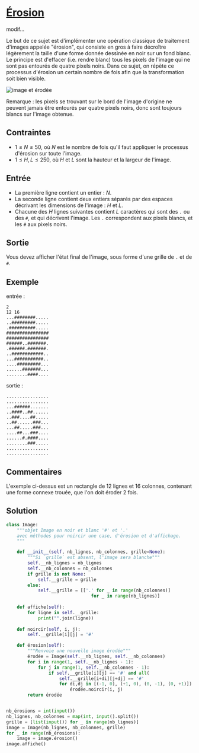 # [Érosion](http://www.france-ioi.org/algo/task.php?idChapter=564&idTask=1124)

modif...

Le but de ce sujet est d'implémenter une opération classique de traitement d'images appelée "érosion", qui consiste en gros à faire décroître légèrement la taille d'une forme donnée dessinée en noir sur un fond blanc. Le principe est d'effacer (i.e. rendre blanc) tous les pixels de l'image qui ne sont pas entourés de quatre pixels noirs. Dans ce sujet, on répète ce processus d'érosion un certain nombre de fois afin que la transformation soit bien visible.

![image et érodée](erosion.png)

Remarque : les pixels se trouvant sur le bord de l'image d'origine ne peuvent jamais être entourés par quatre pixels noirs, donc sont toujours blancs sur l'image obtenue.

## Contraintes

* $1 \leqslant N \leqslant 50$, où $N$ est le nombre de fois qu'il faut appliquer le processus d'érosion sur toute l'image.
* $1 \leqslant H, L \leqslant 250$, où $H$ et $L$ sont la hauteur et la largeur de l'image. 

## Entrée

* La première ligne contient un entier : $N$.
* La seconde ligne contient deux entiers séparés par des espaces décrivant les dimensions de l'image : $H$ et $L$.
* Chacune des *H* lignes suivantes contient *L* caractères qui sont des `.` ou des `#`, et qui décrivent l'image. Les `.` correspondent aux pixels blancs, et les `#` aux pixels noirs.

## Sortie

Vous devez afficher l'état final de l'image, sous forme d'une grille de `.` et de `#`.

## Exemple

entrée :

```
2
12 16
...########.....
..#########.....
.##########.....
################
################
######..#######.
.######.#######.
..############..
...###########..
....#########...
......#######...
........####....
```

sortie :

```
................
................
...######.......
..####..##......
..###....##.....
..##......###...
...##.....###...
....##...###....
......#.####....
........###.....
................
................
```

## Commentaires

L'exemple ci-dessus est un rectangle de 12 lignes et 16 colonnes, contenant une forme connexe trouée, que l'on doit éroder 2 fois. 

## Solution

```python
class Image:
    """objet Image en noir et blanc '#' et '.'
    avec méthodes pour noircir une case, d'érosion et d'affichage.
    """

    def __init__(self, nb_lignes, nb_colonnes, grille=None):
        """Si `grille` est absent, l'image sera blanche"""
        self.__nb_lignes = nb_lignes
        self.__nb_colonnes = nb_colonnes
        if grille is not None:
            self.__grille = grille
        else:
            self.__grille = [['.' for _ in range(nb_colonnes)]
                                for _ in range(nb_lignes)]
    
    def affiche(self):
        for ligne in self.__grille:
            print("".join(ligne))
    
    def noircir(self, i, j):
        self.__grille[i][j] = '#'

    def érosion(self):
        """Renvoie une nouvelle image érodée"""
        érodée = Image(self.__nb_lignes, self.__nb_colonnes)
        for i in range(1, self.__nb_lignes - 1):
            for j in range(1, self.__nb_colonnes - 1):
                if self.__grille[i][j] == '#' and all(
                    self.__grille[i+di][j+dj] == '#' 
                    for di,dj in [(-1, 0), (+1, 0), (0, -1), (0, +1)]):
                        érodée.noircir(i, j)
        return érodée


nb_érosions = int(input())
nb_lignes, nb_colonnes = map(int, input().split())
grille = [list(input()) for _ in range(nb_lignes)]
image = Image(nb_lignes, nb_colonnes, grille)
for _ in range(nb_érosions):
    image = image.érosion()
image.affiche()
```